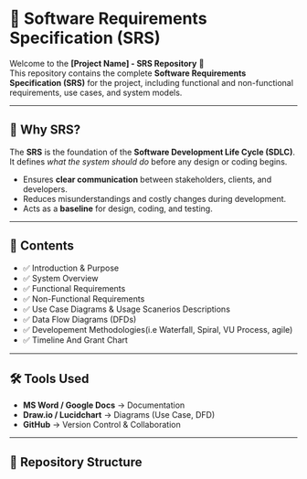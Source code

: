 # 📑 Software Requirements Specification (SRS)

Welcome to the **[Project Name] - SRS Repository** 🎯  
This repository contains the complete **Software Requirements Specification (SRS)** for the project, including functional and non-functional requirements, use cases, and system models.

---

## 📘 Why SRS?
The **SRS** is the foundation of the **Software Development Life Cycle (SDLC)**.  
It defines *what the system should do* before any design or coding begins.  
- Ensures **clear communication** between stakeholders, clients, and developers.  
- Reduces misunderstandings and costly changes during development.  
- Acts as a **baseline** for design, coding, and testing.  

---

## 📘 Contents
- ✅ Introduction & Purpose  
- ✅ System Overview  
- ✅ Functional Requirements  
- ✅ Non-Functional Requirements  
- ✅ Use Case Diagrams & Usage Scanerios Descriptions  
- ✅ Data Flow Diagrams (DFDs)  
- ✅ Developement Methodologies(i.e Waterfall, Spiral, VU Process, agile)
- ✅ Timeline And Grant Chart

---

## 🛠 Tools Used
- **MS Word / Google Docs** → Documentation  
- **Draw.io / Lucidchart** → Diagrams (Use Case, DFD)  
- **GitHub** → Version Control & Collaboration  

---

## 📂 Repository Structure
